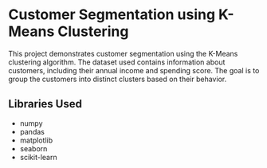 # Customer Segmentation using K-Means Clustering

This project demonstrates customer segmentation using the K-Means clustering algorithm. The dataset used contains information about customers, including their annual income and spending score. The goal is to group the customers into distinct clusters based on their behavior.

## Libraries Used

- numpy
- pandas
- matplotlib
- seaborn
- scikit-learn

## 
